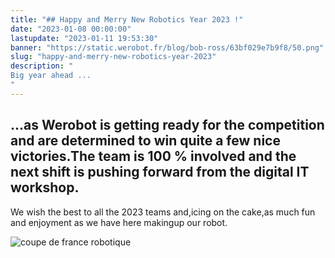 ```yaml
---
title: "## Happy and Merry New Robotics Year 2023 !"
date: "2023-01-08 00:00:00"
lastupdate: "2023-01-11 19:53:30"
banner: "https://static.werobot.fr/blog/bob-ross/63bf029e7b9f8/50.png"
slug: "happy-and-merry-new-robotics-year-2023"
description: " 
Big year ahead ...
"
---
```

## ...as Werobot is getting ready for the competition and are determined to win quite a few nice victories.The team is 100 % involved and the next shift is pushing forward from the digital IT workshop.

We wish the best to all the 2023 teams and,icing on the cake,as much fun and enjoyment as we have here makingup our robot.

![coupe de france robotique](https://static.werobot.fr/blog/bob-ross/63bf02b475509/75.png)

    